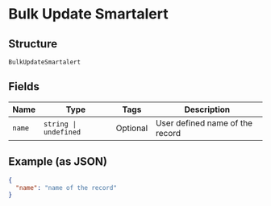 
# Bulk Update Smartalert

## Structure

`BulkUpdateSmartalert`

## Fields

| Name | Type | Tags | Description |
|  --- | --- | --- | --- |
| `name` | `string \| undefined` | Optional | User defined name of the record |

## Example (as JSON)

```json
{
  "name": "name of the record"
}
```

